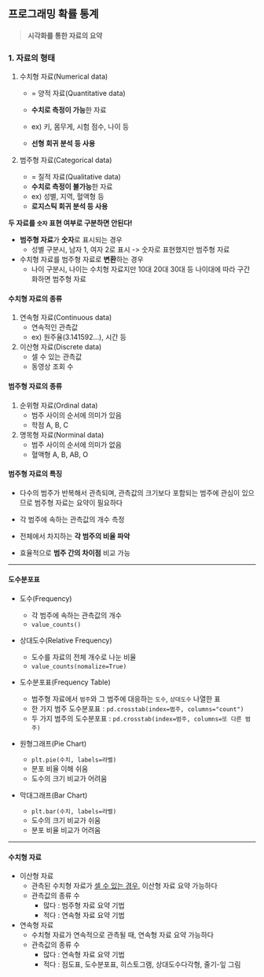 ## 프로그래밍 확률 통계

> #### 시각화를 통한 자료의 요약



### 1. 자료의 형태

1. 수치형 자료(Numerical data)

   - = 양적 자료(Quantitative data)

   - **수치로 측정이 가능**한 자료

   - ex) 키, 몸무게, 시험 점수, 나이 등

   - **선형 회귀 분석 등 사용**

     

2. 범주형 자료(Categorical data)

   - = 질적 자료(Qualitative data)
   - **수치로 측정이 불가능**한 자료
   - ex) 성별, 지역, 혈액형 등
   - **로지스틱 회귀 분석 등 사용**



**두 자료를 `숫자` 표현 여부로 구분하면 안된다!**

- **범주형 자료**가 **숫자**로 표시되는 경우
  - 성별 구분시, 남자 1, 여자 2로 표시 -> 숫자로 표현했지만 범주형 자료
- 수치형 자료를 범주형 자료로 **변환**하는 경우
  - 나이 구분시, 나이는 수치형 자료지만 10대 20대 30대 등 나이대에 따라 구간화하면 범주형 자료



#### 수치형 자료의 종류

1. 연속형 자료(Continuous data)
   - 연속적인 관측값
   - ex) 원주율(3.141592...), 시간 등
2. 이산형 자료(Discrete data)
   - 셀 수 있는 관측값
   - 동영상 조회 수



#### 범주형 자료의 종류

1. 순위형 자료(Ordinal data)
   - 범주 사이의 순서에 의미가 있음
   - 학점 A, B, C
2. 명목형 자료(Norminal data)
   - 범주 사이의 순서에 의미가 없음
   - 혈액형 A, B, AB, O



#### 범주형 자료의 특징

- 다수의 범주가 반복해서 관측되며, 관측값의 크기보다 포함되는 범주에 관심이 있으므로 범주형 자료는 요약이 필요하다



- 각 범주에 속하는 관측값의 개수 측정
- 전체에서 차지하는 **각 범주의 비율 파악**
- 효율적으로 **범주 간의 차이점** 비교 가능



-----



#### 도수분포표

- 도수(Frequency)
  - 각 범주에 속하는 관측값의 개수
  - `value_counts()`
- 상대도수(Relative Frequency)
  - 도수를 자료의 전체 개수로 나눈 비율
  - `value_counts(nomalize=True)`
- 도수분포표(Frequency Table)
  - 범주형 자료에서 `범주`와 그 범주에 대응하는 `도수`, `상대도수` 나열한 표
  - 한 가지 범주 도수분포표 : `pd.crosstab(index=범주, columns="count")`
  - 두 가지 범주의 도수분포표 : `pd.crosstab(index=범주, columns=또 다른 범주)`



- 원형그래프(Pie Chart)
  - `plt.pie(수치, labels=라벨)`
  - 분포 비율 이해 쉬움
  - 도수의 크기 비교가 어려움

- 막대그래프(Bar Chart)
  - `plt.bar(수치, labels=라벨)`
  - 도수의 크기 비교가 쉬움
  - 분포 비율 비교가 어려움



---



#### 수치형 자료

- 이산형 자료
  - 관측된 수치형 자료가 <u>셀 수 있는 경우</u>, 이산형 자료 요약 가능하다
  - 관측값의 종류 수
    - 많다 : 범주형 자료 요약 기법
    - 적다 : 연속형 자료 요약 기법
- 연속형 자료
  - 수치형 자료가 연속적으로 관측될 때, 연속형 자료 요약 가능하다
  - 관측값의 종류 수
    - 많다 : 연속형 자료 요약 기법
    - 적다 : 점도표, 도수분포표, 히스토그램, 상대도수다각형, 줄기-잎 그림